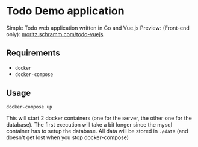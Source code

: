 # Todo Demo application

Simple Todo web application written in Go and Vue.js
Preview: (Front-end only): [moritz.schramm.com/todo-vuejs](https://moritz-schramm.com/todo-vuejs)

## Requirements
 - `docker` 
 - `docker-compose`

## Usage
```
docker-compose up
```
This will start 2 docker containers (one for the server, the other one for the database). The first execution will take a bit longer since the mysql container has to setup the database. All data will be stored in `./data` (and doesn't get lost when you stop docker-compose)